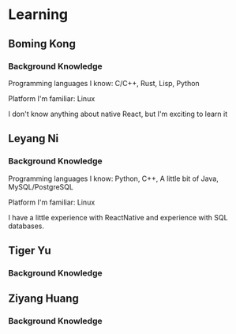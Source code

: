 # Learning

## Boming Kong

### Background Knowledge

Programming languages I know: C/C++, Rust, Lisp, Python

Platform I'm familiar: Linux

I don't know anything about native React, but I'm exciting to learn it

## Leyang Ni

### Background Knowledge
Programming languages I know: Python, C++, A little bit of Java, MySQL/PostgreSQL

Platform I'm familiar: Linux

I have a little experience with ReactNative and experience with SQL databases. 


## Tiger Yu

### Background Knowledge

## Ziyang Huang

### Background Knowledge
